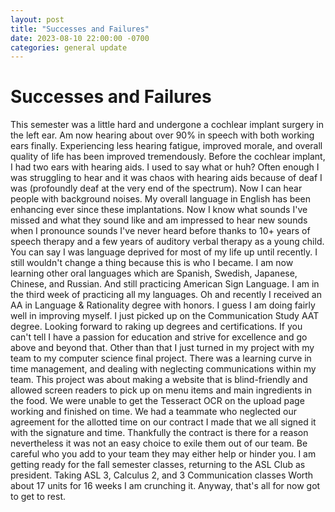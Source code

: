 ```yaml
---
layout: post
title: "Successes and Failures"
date: 2023-08-10 22:00:00 -0700
categories: general update
---
```


# Successes and Failures
This semester was a little hard and undergone a cochlear implant surgery in the left ear. Am now hearing about over 90%
in speech with both working ears finally. Experiencing less hearing fatigue, improved morale, and overall quality of
life has been improved tremendously. Before the cochlear implant, I had two ears with hearing aids. I used to say what
or huh? Often enough I was struggling to hear and it was chaos with hearing aids because of deaf I was (profoundly
deaf at the very end of the spectrum). Now I can hear people with background noises. My overall language in English has
been enhancing ever since these implantations. Now I know what sounds I've missed and what they sound like and am
impressed to hear new sounds when I pronounce sounds I've never heard before thanks to 10+ years of speech therapy
and a few years of auditory verbal therapy as a young child. You can say I was language deprived for most of my life up
until recently. I still wouldn't change a thing because this is who I became. I am now learning other oral languages
which are Spanish, Swedish, Japanese, Chinese, and Russian. And still practicing American Sign Language. I am in the
third week of practicing all my languages. Oh and recently I received an AA in Language & Rationality degree with
honors. I guess I am doing fairly well in improving myself. I just picked up on the Communication Study AAT degree.
Looking forward to raking up degrees and certifications. If you can't tell I have a passion for education and strive
for excellence and go above and beyond that. Other than that I just turned in my project with my team to my computer
science final project. There was a learning curve in time management, and dealing with neglecting communications within
my team. This project was about making a website that is blind-friendly and allowed screen readers to pick up on menu items
and main ingredients in the food. We were unable to get the Tesseract OCR on the upload page working and finished on
time. We had a teammate who neglected our agreement for the allotted time on our contract I made that we all signed it
with the signature and time. Thankfully the contract is there for a reason nevertheless it was not an easy choice to exile
them out of our team. Be careful who you add to your team they may either help or hinder you. I am getting ready for
the fall semester classes, returning to the ASL Club as president. Taking ASL 3, Calculus 2, and 3 Communication classes
Worth about 17 units for 16 weeks I am crunching it. Anyway, that's all for now got to get to rest.
